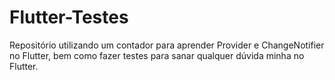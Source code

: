# Flutter-Testes
Repositório utilizando um contador para aprender Provider e ChangeNotifier no Flutter, bem como fazer testes para sanar qualquer dúvida minha no Flutter.
